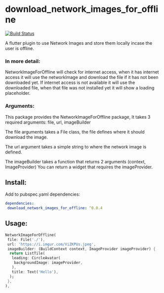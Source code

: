 # download_network_images_for_offline

[![Build Status](https://github.com/Mart100/download_network_images_for_offline/workflows/build/badge.svg?branch=master)](https://github.com/Mart100/download_network_images_for_offline/actions?query=workflow%3A"build"+branch%3Amaster)

A flutter plugin to use Network Images and store them locally incase the user is offline.
### In more detail:
NetworkImageForOffline will check for internet access, 
when it has internet access it will use the networkImage and download the file if it has not been downloaded yet.
If internet access is not available it will use the downloaded file, when that file was not installed yet it will show a loading placeholder.


### Arguments:
This package provides the NetworkImageForOffline package,
It takes 3 required arguments: file, url, imageBuilder

The file arguments takes a File class, the file defines where it should download the image.

The url argument takes a simple string to where the network image is defined.

The imageBuilder takes a function that returns 2 arguments (context, ImageProvider)
You can return a widget that requires the imageProvider.




## Install:
Add to pubspec.yaml dependencies:
```yaml
dependencies:
 download_network_images_for_offline: ^0.0.4
```

## Usage:

```dart
NetworkImageForOffline(
 file: File('./'),
 url: 'https://i.imgur.com/ViZKPUs.jpeg',
 imageBuilder: (BuildContext context, ImageProvider imageProvider) {
  return ListTile(
   leading: CircleAvatar(
    backgroundImage: imageProvider,
   ),
   title: Text('Hello'),
  );
 },
),
```

